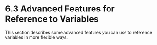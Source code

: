 # 6.3 Advanced Features for Reference to Variables

This section describes some advanced features you can use to reference variables in more flexible ways.
